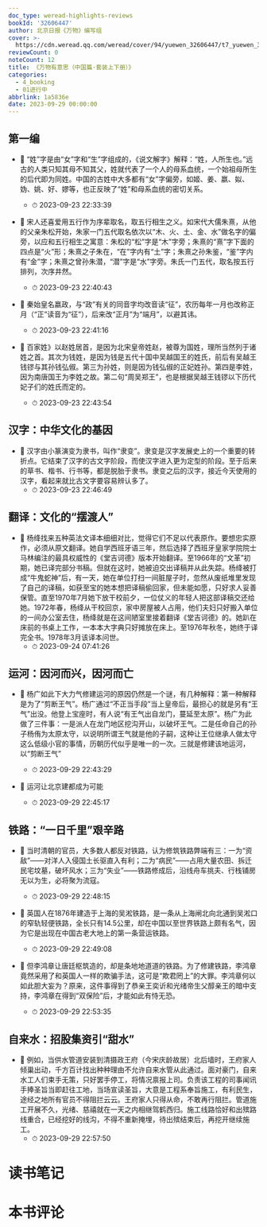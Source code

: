 ```yaml
---
doc_type: weread-highlights-reviews
bookId: '32606447'
author: 北京日报《万物》编写组
cover: >-
  https://cdn.weread.qq.com/weread/cover/94/yuewen_32606447/t7_yuewen_326064471678958753.jpg
reviewCount: 0
noteCount: 12
title: 《万物有意思（中国篇·套装上下册）》
categories:
  - 4_booking
  - 01进行中
abbrlink: 1a5836e
date: 2023-09-29 00:00:00
---
```



## 第一编


- 📌 “姓”字是由“女”字和“生”字组成的，《说文解字》解释：“姓，人所生也。”远古的人类只知其母不知其父，姓就代表了一个人的母系血统，一个始祖母所生的后代即为同姓。中国的古姓中大多都有“女”字偏旁，如姬、姜、嬴、姒、妫、姚、好、嫪等，也正反映了“姓”和母系血统的密切关系。 
    - ⏱ 2023-09-23 22:33:39 

- 📌 宋人还喜爱用五行作为序辈取名，取五行相生之义。如宋代大儒朱熹，从他的父亲朱松开始，朱家一门五代取名依次以“木、火、土、金、水”做名字的偏旁，以应和五行相生之寓意：朱松的“松”字是“木”字旁；朱熹的“熹”字下面的四点是“火”形；朱熹之子朱在，“在”字内有“土”字；朱熹之孙朱鉴，“鉴”字内有“金”字；朱熹之曾孙朱潜，“潜”字是“水”字旁。朱氏一门五代，取名按五行排列，次序井然。 
    - ⏱ 2023-09-23 22:40:43 

- 📌 秦始皇名嬴政，与“政”有关的同音字均改音读“征”，农历每年一月也改称正月（“正”读音为“征”），后来改“正月”为“端月”，以避其讳。 
    - ⏱ 2023-09-23 22:41:16 

- 📌 百家姓》以赵姓居首，是因为北宋皇帝姓赵，被尊为国姓，理所当然列于诸姓之首。其次为钱姓，是因为钱是五代十国中吴越国王的姓氏，前后有吴越王钱镠与其孙钱弘俶。第三为孙姓，则是因为钱弘俶的正妃姓孙。第四是李姓，因为南唐国王为李姓之故。第二句“周吴郑王”，也是根据吴越王钱镠以下历代妃子们的姓氏而定的。 
    - ⏱ 2023-09-23 22:43:54 
## 汉字：中华文化的基因


- 📌 汉字由小篆演变为隶书，叫作“隶变”。隶变是汉字发展史上的一个重要的转折点。它结束了汉字的古文字阶段，而使汉字进入更为定型的阶段。至于后来的草书、楷书、行书等，都是脱胎于隶书。隶变之后的汉字，接近今天使用的汉字，看起来就比古文字要容易辨认多了。 
    - ⏱ 2023-09-23 22:46:49 
## 翻译：文化的“摆渡人”


- 📌 杨绛找来五种英法文译本细细对比，觉得它们不足以代表原作。要想忠实原作，必须从原文翻译。她自学西班牙语三年，然后选择了西班牙皇家学院院士马林编注的最具权威性的《堂吉诃德》版本开始翻译。至1966年的“文革”初期，她已译完部分书稿。但就在这时，她被迫交出译稿并从此失踪。杨绛被打成“牛鬼蛇神”后，有一天，她在单位打扫一间脏屋子时，忽然从废纸堆里发现了自己的译稿，如获至宝的她本想把译稿偷回家，但未能如愿，只好求人妥善保管。直至1970年7月她下放干校前夕，一位仗义的年轻人把这部译稿交还给她。1972年春，杨绛从干校回京，家中房屋被人占用，他们夫妇只好搬入单位的一间办公室去住，杨绛就是在这间陋室里接着翻译《堂吉诃德》的。她趴在床前的书桌上工作，一本本大字典只好摊放在床上。至1976年秋冬，她终于译完全书。1978年3月该译本问世。 
    - ⏱ 2023-09-24 07:41:26 
## 运河：因河而兴，因河而亡


- 📌 杨广如此下大力气修建运河的原因仍然是一个谜，有几种解释：第一种解释是为了“剪断王气”。杨广通过“不正当手段”当上皇帝后，最担心的就是另有“王气”出没。他登上宝座时，有人说“有王气出自龙门，蔓延至太原”。杨广为此做了三件事：一是派人在龙门地区挖沟开山，以破坏王气。二是任命自己的孙子杨侑为太原太守，以说明所谓王气就是他的子嗣，这种让王位继承人做太守这么低级小官的事情，历朝历代似乎是唯一的一次。三就是修建该地运河，以“剪断王气” 
    - ⏱ 2023-09-29 22:43:29 

- 📌 运河让北京建都成为可能 
    - ⏱ 2023-09-29 22:45:17 
## 铁路：“一日千里”艰辛路


- 📌 当时清朝的官员，大多数人都反对铁路，认为修筑铁路弊端有三：一为“资敌”——对洋人入侵国土长驱直入有利；二为“病民”——占用大量农田、拆迁民宅坟墓，破坏风水；三为“失业”——铁路修成后，沿线舟车挑夫、行栈铺房无以为生，必将聚为流寇。 
    - ⏱ 2023-09-29 22:48:15 

- 📌 英国人在1876年建造于上海的吴淞铁路，是一条从上海闸北向北通到吴淞口的窄轨轻便铁路，全长只有14.5公里，却在中国以至世界铁路上颇有名气，因为它是出现在中国古老大地上的第一条营运铁路。 
    - ⏱ 2023-09-29 22:49:08 

- 📌 但李鸿章让唐廷枢筑造的，却是条地地道道的铁路。为了修建铁路，李鸿章竟然采用了和英国人一样的欺骗手法，这可是“欺君罔上”的大罪。李鸿章何以如此胆大妄为？原来，这件事得到了恭亲王奕䜣和光绪帝生父醇亲王的暗中支持，李鸿章在得到“双保险”后，才能如此有恃无恐。 
    - ⏱ 2023-09-29 22:53:35 
## 自来水：招股集资引“甜水”


- 📌 例如，当供水管道安装到清摄政王府（今宋庆龄故居）北后墙时，王府家人倾巢出动，千方百计找出种种理由不允许自来水管从此通过。面对豪门，自来水工人们束手无策，只好罢手停工，将情况禀报上司。负责该工程的司事闻讯手捧圣旨当即赶往工地，当场宣读圣旨，大意是工程系奉旨施工，有利民生，途经之地所有官员不得阻拦云云。王府家人只得从命，不敢再行阻拦。管道施工开展不久，光绪、慈禧就在一天之内相继驾鹤西归。施工线路恰好和出殡路线重合，已经挖好的线沟，不得不重新掩埋，待出殡结束后，再挖开继续施工。 
    - ⏱ 2023-09-29 22:57:50 

# 读书笔记


# 本书评论
